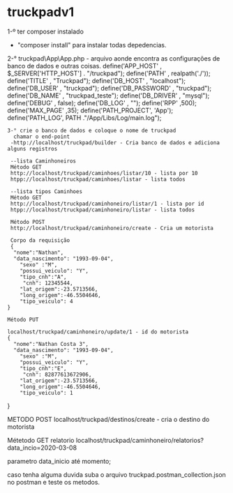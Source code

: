 # truckpadv1

1-º ter composer instalado
  - "composer install" para instalar todas depedencias.
  
  
  2-° truckpad\App\App.php - arquivo aonde encontra as configurações de banco de dados e outras coisas.
        define('APP_HOST'       , $_SERVER['HTTP_HOST'] . "/truckpad");
        define('PATH'           , realpath('./'));
        define('TITLE'          , "Truckpad");
        define('DB_HOST'        , "localhost");
        define('DB_USER'        , "truckpad");
        define('DB_PASSWORD'    , "truckpad");
        define('DB_NAME'        , "truckpad_teste");
        define('DB_DRIVER'      , "mysql");
        define('DEBUG'          , false);
        define('DB_LOG'          , "");
        define('RPP'            ,500);
        define('MAX_PAGE'       ,35);
        define('PATH_PROJECT', 'App');
        define('PATH_LOG', PATH ."/App/Libs/Log/main.log");
        
    3-° crie o banco de dados e coloque o nome de truckpad
      chamar o end-point 
     -http://localhost/truckpad/builder - Cria banco de dados e adiciona alguns registros
     
     --lista Caminhoneiros
     Método GET
     http://localhost/truckpad/caminhoes/listar/10 - lista por 10
     htpp://localhost/truckpad/caminhoes/listar - lista todos
     
     --lista tipos Caminhoes
     Método GET
     http://localhost/truckpad/caminhoneiro/listar/1 - lista por id
     htpp://localhost/truckpad/caminhoneiro/listar - lista todos
     
     Método POST
     http://localhost/truckpad/caminhoneiro/create - Cria um motorista
     
     Corpo da requisição
     {
      "nome":"Nathan",
      "data_nascimento": "1993-09-04",
        "sexo" :"M",
        "possui_veiculo": "Y",
        "tipo_cnh":"A",
         "cnh": 12345544, 
        "lat_origem":-23.5713566,
        "long_origem":-46.5504646,
        "tipo_veiculo": 4
    }
    
    Método PUT 
    
    localhost/truckpad/caminhoneiro/update/1 - id do motorista
    {
      "nome":"Nathan Costa 3",
      "data_nascimento": "1993-09-04",
        "sexo" :"M",
        "possui_veiculo": "Y",
        "tipo_cnh":"E",
         "cnh": 82877613672906, 
        "lat_origem":-23.5713566,
        "long_origem":-46.5504646,
        "tipo_veiculo": 1
   }
   
   METODO POST
   localhost/truckpad/destinos/create - cria o destino do motorista
   
   Métetodo GET
   relatorio
   localhost/truckpad/caminhoneiro/relatorios?data_incio=2020-03-08
   
   parametro data_inicio até momento;
   
   caso tenha alguma duvida suba o arquivo truckpad.postman_collection.json no postman 
   e teste os metodos.
     
     
     
     
     
     
